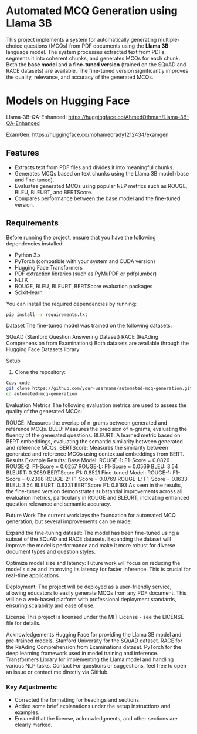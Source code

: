 # Automated MCQ Generation using Llama 3B

This project implements a system for automatically generating multiple-choice questions (MCQs) from PDF documents using the **Llama 3B** language model. The system processes extracted text from PDFs, segments it into coherent chunks, and generates MCQs for each chunk. Both the **base model** and a **fine-tuned version** (trained on the SQuAD and RACE datasets) are available. The fine-tuned version significantly improves the quality, relevance, and accuracy of the generated MCQs.

# Models on Hugging Face

Llama-3B-QA-Enhanced: https://huggingface.co/AhmedOthman/Llama-3B-QA-Enhanced

ExamGen:   https://huggingface.co/mohamedrady1212434/examgen
## Features

- Extracts text from PDF files and divides it into meaningful chunks.
- Generates MCQs based on text chunks using the Llama 3B model (base and fine-tuned).
- Evaluates generated MCQs using popular NLP metrics such as ROUGE, BLEU, BLEURT, and BERTScore.
- Compares performance between the base model and the fine-tuned version.

## Requirements

Before running the project, ensure that you have the following dependencies installed:

- Python 3.x
- PyTorch (compatible with your system and CUDA version)
- Hugging Face Transformers
- PDF extraction libraries (such as PyMuPDF or pdfplumber)
- NLTK
- ROUGE, BLEU, BLEURT, BERTScore evaluation packages
- Scikit-learn

You can install the required dependencies by running:

```bash
pip install -r requirements.txt
```
Dataset
The fine-tuned model was trained on the following datasets:

SQuAD (Stanford Question Answering Dataset)
RACE (ReAding Comprehension from Examinations)
Both datasets are available through the Hugging Face Datasets library

Setup
1. Clone the repository:
```bash
Copy code
git clone https://github.com/your-username/automated-mcq-generation.git
cd automated-mcq-generation
```
Evaluation Metrics
The following evaluation metrics are used to assess the quality of the generated MCQs:

ROUGE: Measures the overlap of n-grams between generated and reference MCQs.
BLEU: Measures the precision of n-grams, evaluating the fluency of the generated questions.
BLEURT: A learned metric based on BERT embeddings, evaluating the semantic similarity between generated and reference MCQs.
BERTScore: Measures the similarity between generated and reference MCQs using contextual embeddings from BERT.
Results
Example Results:
Base Model:
ROUGE-1: F1-Score = 0.0826
ROUGE-2: F1-Score = 0.0257
ROUGE-L: F1-Score = 0.0569
BLEU: 3.54
BLEURT: 0.2089
BERTScore F1: 0.8521
Fine-tuned Model:
ROUGE-1: F1-Score = 0.2398
ROUGE-2: F1-Score = 0.0769
ROUGE-L: F1-Score = 0.1633
BLEU: 3.54
BLEURT: 0.6331
BERTScore F1: 0.8193
As seen in the results, the fine-tuned version demonstrates substantial improvements across all evaluation metrics, particularly in ROUGE and BLEURT, indicating enhanced question relevance and semantic accuracy.

Future Work
The current work lays the foundation for automated MCQ generation, but several improvements can be made:

Expand the fine-tuning dataset: The model has been fine-tuned using a subset of the SQuAD and RACE datasets. Expanding the dataset will improve the model’s performance and make it more robust for diverse document types and question styles.

Optimize model size and latency: Future work will focus on reducing the model's size and improving its latency for faster inference. This is crucial for real-time applications.

Deployment: The project will be deployed as a user-friendly service, allowing educators to easily generate MCQs from any PDF document. This will be a web-based platform with professional deployment standards, ensuring scalability and ease of use.

License
This project is licensed under the MIT License - see the LICENSE file for details.

Acknowledgements
Hugging Face for providing the Llama 3B model and pre-trained models.
Stanford University for the SQuAD dataset.
RACE for the ReAding Comprehension from Examinations dataset.
PyTorch for the deep learning framework used in model training and inference.
Transformers Library for implementing the Llama model and handling various NLP tasks.
Contact
For questions or suggestions, feel free to open an issue or contact me directly via GitHub.

### Key Adjustments:

- Corrected the formatting for headings and sections.
- Added some brief explanations under the setup instructions and examples.
- Ensured that the license, acknowledgments, and other sections are clearly marked.

